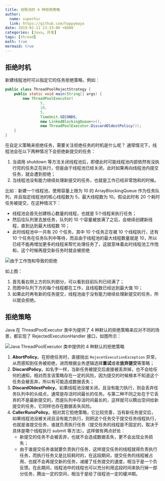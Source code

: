 ```yaml
---
title: 线程池的 4 种拒绝策略
author:
  name: superhsc
  link: https://github.com/happymaya
date: 2019-02-11 23:33:00 +0800
categories: [Java, 并发]
tags: [thread]
math: true
mermaid: true
---
```


## 拒绝时机

新建线程池时可以指定它的任务拒绝策略，例如：

```java
public class ThreadPoolRejectStrategy {
    public static void main(String[] args) {
        new ThreadPoolExecutor(
                5,
                10,
                5,
                TimeUnit.SECONDS,
                new LinkedBlockingQueue<>(),
                new ThreadPoolExecutor.DiscardOldestPolicy());
    }
}
```

在自定义策略来拒绝任务，需要关注拒绝任务的时机是什么呢？ 通常情况下，线程池会在以下两种情况下会拒绝新提交的任务：
1. 当调用 shutdown 等方法关闭线程池后，即便此时可能线程池内部依然有没执行完的任务正在执行，但是由于线程池已经关闭，此时如果再向线程池内提交任务，就会遭到拒绝；
1. 当线程池没有能力继续处理新提交的任务，也就是工作已经非常饱和的时候。

比如：新建一个线程池，使用容量上限为 10 的 ArrayBlockingQueue 作为任务队列，并且指定线程池的核心线程数为 5，最大线程数为 10。假设此时有 20 个耗时任务被提交，在这种情况下：
- 线程池会首先创建核心数量的线程，也就是 5个线程来执行任务；
- 然后往队列里去放任务，队列的 10 个容量被放满了之后，会继续创建新线程，直到达到最大线程数 10；
- 此时线程池中一共有 20 个任务，其中 10 个任务正在被 10 个线程执行，还有 10 个任务在任务队列中等待，而且由于线程池的最大线程数量就是 10，所以已经不能再增加更多的线程来帮忙处理任务了，这就意味着此时线程池工作饱和，这个时候再提交新任务时就会被拒绝

![由于工作饱和导致的拒绝](https://images.happymaya.cn/assert/java/thread/java-thread-rejection-policy-1.png)

如上图：

1. 首先看右侧上方的队列部分，可以看到目前队列已经满了；
2. 而图中队列下方的每个线程都在工作，且线程数已经达到最大值 10；
3. 如果此时再有新的任务提交，线程池由于没有能力继续处理新提交的任务，所以就会拒绝。


## 拒绝策略

Java 在 ThreadPoolExecutor 类中为提供了 4 种默认的拒绝策略来应对不同的场景，都实现了 RejectedExecutionHandler 接口，如图所示：

![Java ThreadPoolExecutor 类中提供的 4 种默认的拒绝策略](https://images.happymaya.cn/assert/java/thread/java-thread-rejection-policy-2.png)

1. **AbortPolicy**。在拒绝任务时，直接抛出 `RejecetExecutionException` 异常，从而感知到任务被拒绝，进而根据业务逻辑选择**重试**或者**放弃提交**等策略；
2. **DiscardPolicy**。如名字一样，当新任务被提交后直接被丢弃掉，也不会给任何的通知，相对而言该策略存在一定的风险，因为提交的时候根本不知道这个任务会被丢弃，所以有可能造成数据丢失；
3. **DiscardOldestPolicy**。如果线程池没被关闭，且没有能力执行，则会丢弃任务队列中的头结点，通常是存活时间最长的任务。与第二种不同之处在于它丢弃的不是最新提交的，而是队列中存活时间最长的，这样就可以腾出空间给新提交的任务，它同样也存在数据丢失风险。
4. **CallerRunsPolicy**。相对其它拒绝策略，它比较完善，当有新任务提交后，如果线程池没被关闭且没有能力执行，则把这个任务交于提交任务线程执行，也就是谁提交任务，谁就负责执行任务（提交任务的线程是不固定的，取决于具体是哪个线程执行 submit 等方法）。这样做有两点好处：
   - 新提交的任务不会被丢弃，也就不会造成数据丢失，更不会出现业务损失；
   - 由于谁提交任务谁就要负责执行任务，这样提交任务的线程就得负责执行任务，而执行任务又是比较耗时的，在这段期间，提交任务的线程被占用，也就不会再提交新的任务，减缓了任务提交的速度，相当于是一个负反馈。在此期间，线程池中的线程也可以充分利用这段时间来执行掉一部分任务，腾出一定的空间，相当于是给了线程池一定的缓冲期。
